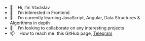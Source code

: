 - 👋 &nbsp;&nbsp; Hi, I’m Vladislav
- 👀 &nbsp;&nbsp; I’m interested in Frontend
- 🌱 &nbsp;&nbsp; I’m currently learning JavaScript, Angular, Data Structures & Algorithms in depth
- 💞️ &nbsp;&nbsp; I’m looking to collaborate on any interesting projects
- 📫 &nbsp;&nbsp; How to reach me: this GitHub page, <a href="https://t.me/vr_web_programmer">Telegram</a>

<!---
self-mismatch/self-mismatch is a ✨ special ✨ repository because its `README.md` (this file) appears on your GitHub profile.
You can click the Preview link to take a look at your changes.
--->
